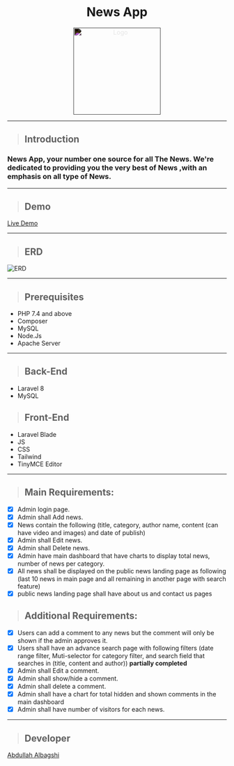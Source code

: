 
<div align="center">
	<h1> News App </h1>
</div>
<div align="center">
	<img src="https://news-app-amclw.ondigitalocean.app/logo.png" style="filter: invert(100%);" 	alt="Logo" width="200"/>
</div>


***


> ## Introduction

### News App, your number one source for all The  News. We're dedicated to providing you the very best of  News  ,with an emphasis on all type of  News.

***

> ## Demo
 [Live Demo](https://news-app-amclw.ondigitalocean.app/)

***
> ## ERD
 
 ![ERD](https://i.ibb.co/QDqsMGR/ERD-News.png)


***

> ## Prerequisites
- PHP 7.4 and above
-  Composer
- MySQL
- Node.Js
- Apache Server

***
> ## Back-End
 - Laravel 8
 - MySQL


> ## Front-End
 - Laravel Blade
 - JS
 - CSS
 - Tailwind
 - TinyMCE Editor

***
> ## Main Requirements: 
- [x] Admin login page. 
- [x] Admin shall Add news. 
- [x] News contain the following (title, category, author name, content (can have video and images) and date of publish) 
- [x] Admin shall Edit news. 
- [x] Admin shall Delete news. 
- [x] Admin have main dashboard that have charts to display total news, number of news per category. 
- [x] All news shall be displayed on the public news landing page as following (last 10 news in main page and all remaining in another page with search feature) 
- [x] public news landing page shall have about us and contact us pages

> ## Additional Requirements: 
- [x] Users can add a comment to any news but the comment will only be shown if the admin approves it.
- [x]  Users shall have an advance search page with following filters (date range filter, Muti-selector for category filter, and search field that searches in (title, content and author)) <span>**partially completed**</sapn>
- [x] Admin shall Edit a comment. 
- [x] Admin shall show/hide a comment. 
- [x] Admin shall delete a comment. 
- [x] Admin shall have a chart for total hidden and shown comments in the main dashboard 
- [x] Admin shall have number of visitors for each news.

***

> ## Developer
[Abdullah Albagshi](https://github.com/A-Albagshi)
